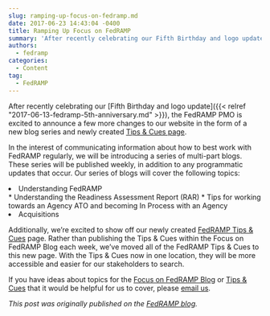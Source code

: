 ```yaml
---
slug: ramping-up-focus-on-fedramp.md
date: 2017-06-23 14:43:04 -0400
title: Ramping Up Focus on FedRAMP
summary: 'After recently celebrating our Fifth Birthday and logo update, the FedRAMP PMO is excited to announce a few more changes to our website in the form of a new blog series and newly created Tips & Cues page. In the interest of communicating information about how to best work with FedRAMP regularly, we will be'
authors:
  - fedramp
categories:
  - Content
tag:
  - FedRAMP
---
```


After recently celebrating our [Fifth Birthday and logo update]({{< relref "2017-06-13-fedramp-5th-anniversary.md" >}}), the FedRAMP PMO is excited to announce a few more changes to our website in the form of a new blog series and newly created [Tips & Cues page](https://www.fedramp.gov/?p=66820).

In the interest of communicating information about how to best work with FedRAMP regularly, we will be introducing a series of multi-part blogs. These series will be published weekly, in addition to any programmatic updates that occur. Our series of blogs will cover the following topics:

<li class="first-child">
  Understanding FedRAMP
</li>
  * Understanding the Readiness Assessment Report (RAR)
  * Tips for working towards an Agency ATO and becoming In Process with an Agency
<li class="last-child">
  Acquisitions
</li>

Additionally, we’re excited to show off our newly created [FedRAMP Tips & Cues](https://www.fedramp.gov/resources/fedramp-tips-cues/) page. Rather than publishing the Tips & Cues within the Focus on FedRAMP Blog each week, we’ve moved all of the FedRAMP Tips & Cues to this new page. With the Tips & Cues now in one location, they will be more accessible and easier for our stakeholders to search.

If you have ideas about topics for the [Focus on FedRAMP Blog](https://www.fedramp.gov/focus-on-fedramp/) or [Tips & Cues](https://www.fedramp.gov/resources/fedramp-tips-cues/) that it would be helpful for us to cover, please [email us](mailto:info@fedramp.gov).

_This post was originally published on the [FedRAMP blog](https://www.fedramp.gov/focus-on-fedramp/)._